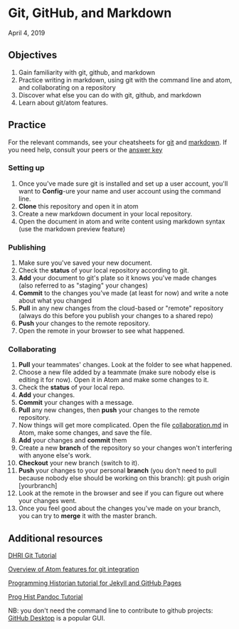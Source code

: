 
# Git, GitHub, and Markdown

April 4, 2019

## Objectives

1. Gain familiarity with git, github, and markdown
2. Practice writing in markdown, using git with the command line and atom, and collaborating on a repository
3. Discover what else you can do with git, github, and markdown
4. Learn about git/atom features. 

## Practice

For the relevant commands, see your cheatsheets for [git](https://education.github.com/git-cheat-sheet-education.pdf) and [markdown](https://guides.github.com/pdfs/markdown-cheatsheet-online.pdf). If you need help, consult your peers or the [answer key](/answers.md)

### Setting up

1. Once you've made sure git is installed and set up a user account, you'll want to **Config**-ure your name and user account using the command line.
2. **Clone** this repository and open it in atom
3. Create a new markdown document in your local repository.
4. Open the document in atom and write content using markdown syntax (use the markdown preview feature)

### Publishing

1. Make sure you've saved your new document.
2. Check the **status** of your local repository according to git.
3. **Add** your document to git's plate so it knows you've made changes (also referred to as "staging" your changes)
4. **Commit** to the changes you've made (at least for now) and write a note about what you changed
5. **Pull** in any new changes from the cloud-based or "remote" repository (always do this before you publish your changes to a shared repo)
5. **Push** your changes to the remote repository.
6. Open the remote in your browser to see what happened.

### Collaborating

1. **Pull** your teammates' changes. Look at the folder to see what happened.
2. Choose a new file added by a teammate (make sure nobody else is editing it  for now). Open it in Atom and make some changes to it.
3. Check the **status** of your local repo.
3. **Add** your changes.
4. **Commit** your changes with a message.
4. **Pull** any new changes, then **push** your changes to the remote repository.
2. Now things will get more complicated. Open the file [collaboration.md](/collaboration.md) in Atom, make some changes, and save the file.
3. **Add** your changes and **commit** them
2. Create a new **branch** of the repository so your changes won't interfering with anyone else's work.
3. **Checkout** your new branch (switch to it).
4. **Push** your changes to your personal **branch** (you don't need to pull because nobody else should be working on this branch): git push origin [yourbranch]
5. Look at the remote in the browser and see if you can figure out where your changes went.  
6. Once you feel good about the changes you've made on your branch, you can try to **merge** it with the master branch.

## Additional resources

[DHRI Git Tutorial](https://github.com/DHRI-Curriculum/git)

[Overview of Atom features for git integration](https://flight-manual.atom.io/using-atom/sections/version-control-in-atom/)

[Programming Historian tutorial for Jekyll and GitHub Pages](https://programminghistorian.org/en/lessons/building-static-sites-with-jekyll-github-pages)

[Prog Hist Pandoc Tutorial](https://programminghistorian.org/en/lessons/sustainable-authorship-in-plain-text-using-pandoc-and-markdown)

NB: you don't need the command line to contribute to github projects: [GitHub Desktop](https://programminghistorian.org/en/lessons/getting-started-with-github-desktop) is a popular GUI.
